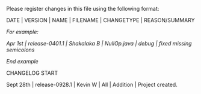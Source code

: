 Please register changes in this file using the following format:

DATE | VERSION | NAME | FILENAME | CHANGETYPE | REASON/SUMMARY

<i>
For example:

Apr 1st | release-0401.1 | Shakalaka B | NullOp.java | debug | fixed missing semicolons

End example
</i>

CHANGELOG START

Sept 28th | release-0928.1 | Kevin W | All | Addition | Project created.
